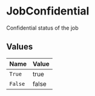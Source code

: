 # JobConfidential

Confidential status of the job


## Values

| Name    | Value   |
| ------- | ------- |
| `True`  | true    |
| `False` | false   |